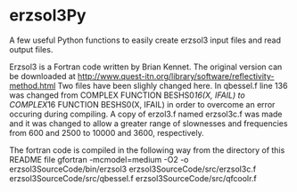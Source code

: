 # erzsol3Py
A few useful Python functions to easily create erzsol3 input files and read output files.

Erzsol3 is a Fortran code written by Brian Kennet. The original version can be downloaded at http://www.quest-itn.org/library/software/reflectivity-method.html
Two files have been slighly changed here. In qbessel.f line 136 was changed from COMPLEX FUNCTION BESHS0*16(X, IFAIL) to  COMPLEX*16 FUNCTION BESHS0(X, IFAIL) in order to overcome an error occuring during compiling. A copy of erzol3.f named erzsol3c.f was made and it was changed to allow a greater range of slownesses and frequencies from 600 and 2500 to 10000 and 3600, respectively.

The fortran code is compiled in the following way from the directory of this README file
gfortran -mcmodel=medium -O2 -o erzsol3SourceCode/bin/erzsol3 erzsol3SourceCode/src/erzsol3c.f erzsol3SourceCode/src/qbessel.f erzsol3SourceCode/src/qfcoolr.f
